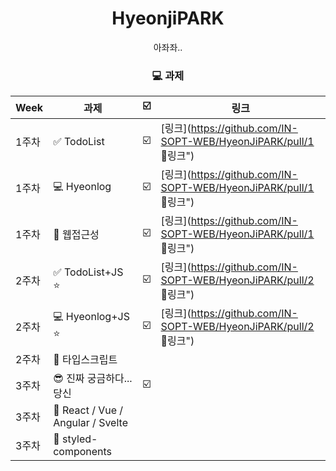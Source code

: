 <div align=center>

# HyeonjiPARK

<p>아좌좌..</p>

### 💻 과제

| Week  | 과제                              | ☑️  | 링크                                                              |
| ----- | --------------------------------- | --- | ----------------------------------------------------------------- |
| 1주차 | ✅ TodoList                       | ☑️  | [링크](https://github.com/IN-SOPT-WEB/HyeonJiPARK/pull/1 🔗링크") |
| 1주차 | 💻 Hyeonlog                       | ☑️  | [링크](https://github.com/IN-SOPT-WEB/HyeonJiPARK/pull/1 🔗링크") |
| 1주차 | 📝 웹접근성                       | ☑️  | [링크](https://github.com/IN-SOPT-WEB/HyeonJiPARK/pull/1 🔗링크") |
| 2주차 | ✅ TodoList+JS ⭐️                | ☑️  | [링크](https://github.com/IN-SOPT-WEB/HyeonJiPARK/pull/2 🔗링크") |
| 2주차 | 💻 Hyeonlog+JS ⭐️                | ☑️  | [링크](https://github.com/IN-SOPT-WEB/HyeonJiPARK/pull/2 🔗링크") |
| 2주차 | 📝 타입스크립트                   |     |                                                                   |
| 3주차 | 😎 진짜 궁금하다...당신           | ☑️  |                                                                   |
| 3주차 | 📝 React / Vue / Angular / Svelte |     |                                                                   |
| 3주차 | 📝 styled-components              |     |                                                                   |

</div>

